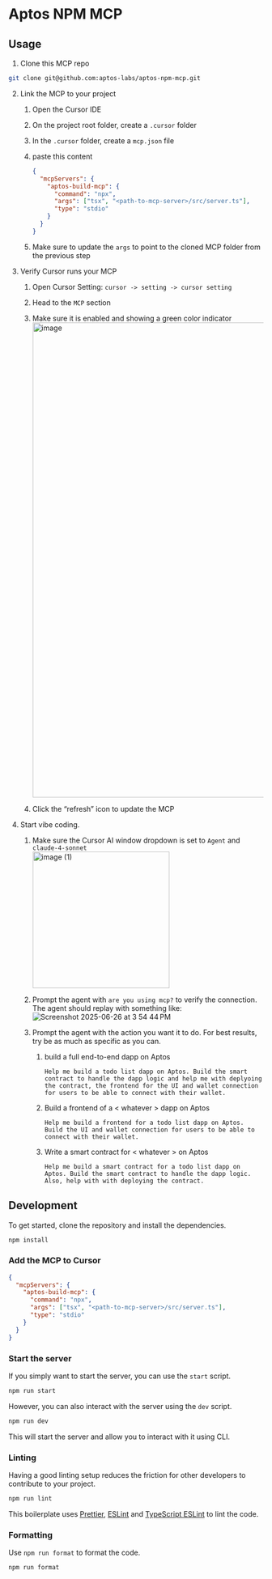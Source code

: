 # Aptos NPM MCP

## Usage

1. Clone this MCP repo

```bash
git clone git@github.com:aptos-labs/aptos-npm-mcp.git
```

2. Link the MCP to your project

   1. Open the Cursor IDE
   2. On the project root folder, create a `.cursor` folder
   3. In the `.cursor` folder, create a `mcp.json` file
   4. paste this content

      ```json
      {
        "mcpServers": {
          "aptos-build-mcp": {
            "command": "npx",
            "args": ["tsx", "<path-to-mcp-server>/src/server.ts"],
            "type": "stdio"
          }
        }
      }
      ```

   5. Make sure to update the `args` to point to the cloned MCP folder from the previous step

3. Verify Cursor runs your MCP
   1. Open Cursor Setting: `cursor -> setting -> cursor setting`
   2. Head to the `MCP` section
   3. Make sure it is enabled and showing a green color indicator
      <img width="939" alt="image" src="https://github.com/user-attachments/assets/568600be-2a00-4381-876d-619e5771f602" />

   5. Click the “refresh” icon to update the MCP
4. Start vibe coding.

   1. Make sure the Cursor AI window dropdown is set to `Agent` and `claude-4-sonnet`
      <br/>
      <img width="270" alt="image (1)" src="https://github.com/user-attachments/assets/957ab3eb-72ef-46ee-b129-f43ecb327158" />
      
   3. Prompt the agent with `are you using mcp?` to verify the connection. The agent should replay with something like:
      ![Screenshot 2025-06-26 at 3 54 44 PM](https://github.com/user-attachments/assets/4ead13c6-1697-40e1-b4e7-0fbf7dd5f281)


   5. Prompt the agent with the action you want it to do. For best results, try be as much as specific as you can.
      1. build a full end-to-end dapp on Aptos
         ```text
         Help me build a todo list dapp on Aptos. Build the smart contract to handle the dapp logic and help me with deplyoing the contract, the frontend for the UI and wallet connection for users to be able to connect with their wallet.
         ```
      3. Build a frontend of a < whatever > dapp on Aptos
         ```text
         Help me build a frontend for a todo list dapp on Aptos. Build the UI and wallet connection for users to be able to connect with their wallet.
         ```
      5. Write a smart contract for < whatever > on Aptos
         ```text
         Help me build a smart contract for a todo list dapp on Aptos. Build the smart contract to handle the dapp logic. Also, help with with deploying the contract.
         ```

## Development

To get started, clone the repository and install the dependencies.

```bash
npm install
```

### Add the MCP to Cursor

```json
{
  "mcpServers": {
    "aptos-build-mcp": {
      "command": "npx",
      "args": ["tsx", "<path-to-mcp-server>/src/server.ts"],
      "type": "stdio"
    }
  }
}
```

### Start the server

If you simply want to start the server, you can use the `start` script.

```bash
npm run start
```

However, you can also interact with the server using the `dev` script.

```bash
npm run dev
```

This will start the server and allow you to interact with it using CLI.

### Linting

Having a good linting setup reduces the friction for other developers to contribute to your project.

```bash
npm run lint
```

This boilerplate uses [Prettier](https://prettier.io/), [ESLint](https://eslint.org/) and [TypeScript ESLint](https://typescript-eslint.io/) to lint the code.

### Formatting

Use `npm run format` to format the code.

```bash
npm run format
```
